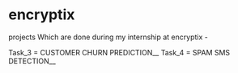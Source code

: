 # encryptix
projects Which are done during my internship at encryptix -

Task_3 = CUSTOMER CHURN PREDICTION__
Task_4 = SPAM SMS DETECTION__
